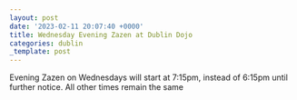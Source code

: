 ```yaml
---
layout: post
date: '2023-02-11 20:07:40 +0000'
title: Wednesday Evening Zazen at Dublin Dojo
categories: dublin
_template: post
---
```


Evening Zazen on Wednesdays will start at 7:15pm, instead of 6:15pm until further notice. All other times remain the same
